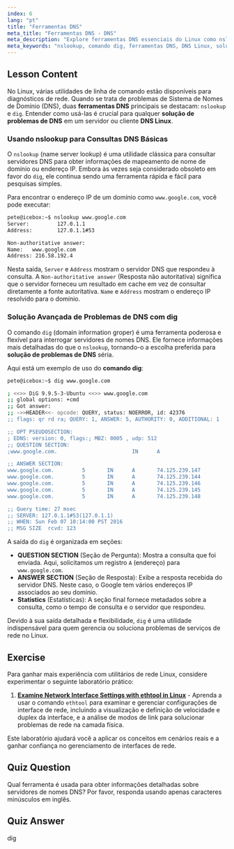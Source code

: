 ```yaml
---
index: 6
lang: "pt"
title: "Ferramentas DNS"
meta_title: "Ferramentas DNS - DNS"
meta_description: "Explore ferramentas DNS essenciais do Linux como nslookup e o poderoso comando dig. Este tutorial Linux para iniciantes abrange consultas DNS e técnicas de solução de problemas de DNS."
meta_keywords: "nslookup, comando dig, ferramentas DNS, DNS Linux, solução de problemas DNS, consulta de servidor de nomes, tutorial Linux, Linux para iniciantes"
---
```


## Lesson Content

No Linux, várias utilidades de linha de comando estão disponíveis para diagnósticos de rede. Quando se trata de problemas de Sistema de Nomes de Domínio (DNS), duas **ferramentas DNS** principais se destacam: `nslookup` e `dig`. Entender como usá-las é crucial para qualquer **solução de problemas de DNS** em um servidor ou cliente **DNS Linux**.

### Usando nslookup para Consultas DNS Básicas

O `nslookup` (name server lookup) é uma utilidade clássica para consultar servidores DNS para obter informações de mapeamento de nome de domínio ou endereço IP. Embora às vezes seja considerado obsoleto em favor do `dig`, ele continua sendo uma ferramenta rápida e fácil para pesquisas simples.

Para encontrar o endereço IP de um domínio como `www.google.com`, você pode executar:

```bash
pete@icebox:~$ nslookup www.google.com
Server:         127.0.1.1
Address:        127.0.1.1#53

Non-authoritative answer:
Name:   www.google.com
Address: 216.58.192.4
```

Nesta saída, `Server` e `Address` mostram o servidor DNS que respondeu à consulta. A `Non-authoritative answer` (Resposta não autoritativa) significa que o servidor forneceu um resultado em cache em vez de consultar diretamente a fonte autoritativa. `Name` e `Address` mostram o endereço IP resolvido para o domínio.

### Solução Avançada de Problemas de DNS com dig

O comando `dig` (domain information groper) é uma ferramenta poderosa e flexível para interrogar servidores de nomes DNS. Ele fornece informações mais detalhadas do que o `nslookup`, tornando-o a escolha preferida para **solução de problemas de DNS** séria.

Aqui está um exemplo de uso do **comando dig**:

```bash
pete@icebox:~$ dig www.google.com

; <<>> DiG 9.9.5-3-Ubuntu <<>> www.google.com
;; global options: +cmd
;; Got answer:
;; ->>HEADER<<- opcode: QUERY, status: NOERROR, id: 42376
;; flags: qr rd ra; QUERY: 1, ANSWER: 5, AUTHORITY: 0, ADDITIONAL: 1

;; OPT PSEUDOSECTION:
; EDNS: version: 0, flags:; MBZ: 0005 , udp: 512
;; QUESTION SECTION:
;www.google.com.                        IN      A

;; ANSWER SECTION:
www.google.com.         5       IN      A       74.125.239.147
www.google.com.         5       IN      A       74.125.239.144
www.google.com.         5       IN      A       74.125.239.146
www.google.com.         5       IN      A       74.125.239.145
www.google.com.         5       IN      A       74.125.239.148

;; Query time: 27 msec
;; SERVER: 127.0.1.1#53(127.0.1.1)
;; WHEN: Sun Feb 07 10:14:00 PST 2016
;; MSG SIZE  rcvd: 123
```

A saída do `dig` é organizada em seções:

- **QUESTION SECTION** (Seção de Pergunta): Mostra a consulta que foi enviada. Aqui, solicitamos um registro `A` (endereço) para `www.google.com`.
- **ANSWER SECTION** (Seção de Resposta): Exibe a resposta recebida do servidor DNS. Neste caso, o Google tem vários endereços IP associados ao seu domínio.
- **Statistics** (Estatísticas): A seção final fornece metadados sobre a consulta, como o tempo de consulta e o servidor que respondeu.

Devido à sua saída detalhada e flexibilidade, `dig` é uma utilidade indispensável para quem gerencia ou soluciona problemas de serviços de rede no Linux.

## Exercise

Para ganhar mais experiência com utilitários de rede Linux, considere experimentar o seguinte laboratório prático:

1. **[Examine Network Interface Settings with ethtool in Linux](https://labex.io/pt/labs/comptia-examine-network-interface-settings-with-ethtool-in-linux-592759)** - Aprenda a usar o comando `ethtool` para examinar e gerenciar configurações de interface de rede, incluindo a visualização e definição de velocidade e duplex da interface, e a análise de modos de link para solucionar problemas de rede na camada física.

Este laboratório ajudará você a aplicar os conceitos em cenários reais e a ganhar confiança no gerenciamento de interfaces de rede.

## Quiz Question

Qual ferramenta é usada para obter informações detalhadas sobre servidores de nomes DNS? Por favor, responda usando apenas caracteres minúsculos em inglês.

## Quiz Answer

dig
